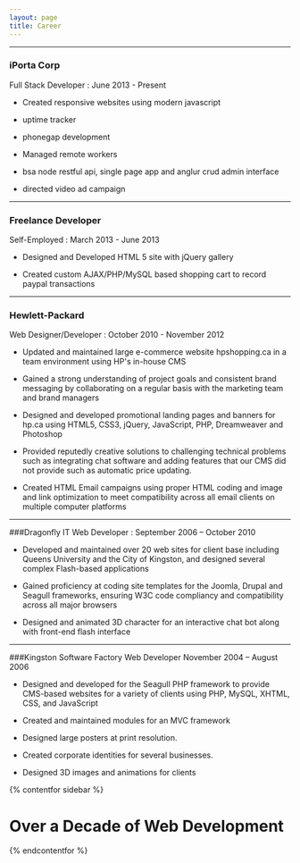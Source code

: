 ```yaml
---
layout: page
title: Career
---
```

- - -

### iPorta Corp
Full Stack Developer : June 2013 - Present

* Created responsive websites using modern javascript

* uptime tracker

* phonegap development

* Managed remote workers

* bsa node restful api, single page app and anglur crud admin interface

* directed video ad campaign





- - -
### Freelance Developer
Self-Employed : March 2013 - June 2013

*	Designed and Developed HTML 5 site with jQuery gallery

*	Created custom AJAX/PHP/MySQL based shopping cart to record paypal transactions

- - -
### Hewlett-Packard
Web Designer/Developer : October 2010 - November 2012

*	Updated and maintained large e-commerce website hpshopping.ca in a team environment using HP's in-house CMS

*	Gained a strong understanding of project goals and consistent brand messaging by collaborating on a regular basis with the marketing team and brand managers

*	Designed and developed promotional landing pages and banners for hp.ca using HTML5, CSS3, jQuery, JavaScript, PHP, Dreamweaver and Photoshop

*	Provided reputedly creative solutions to challenging technical problems such as integrating chat software and adding features that our CMS did not provide such as automatic price updating.

*	Created HTML Email campaigns using proper HTML coding and image and link optimization to meet compatibility across all email clients on multiple computer platforms

- - -
###Dragonfly IT
Web Developer : September 2006 – October 2010

*	Developed and maintained over 20 web sites for client base including Queens University and the City of Kingston, and designed several complex Flash-based applications

*	Gained proficiency at coding site templates for the Joomla, Drupal and Seagull frameworks, ensuring W3C code compliancy and compatibility across all major browsers

* Designed and animated 3D character for an interactive chat bot along with front-end flash interface

- - -

###Kingston Software Factory
Web Developer
November 2004 – August 2006

*	Designed and developed for the Seagull PHP framework to provide CMS-based websites for a variety of clients using PHP, MySQL, XHTML, CSS, and JavaScript

*	Created and maintained modules for an MVC framework

*	Designed large posters at print resolution.

*	Created corporate identities for several businesses.

*	Designed 3D images and animations for clients

{% contentfor sidebar %}
<p>
  <h1 class="sidebar__h1 slim">Over a Decade of Web Development</h1>
</p>
{% endcontentfor %}
